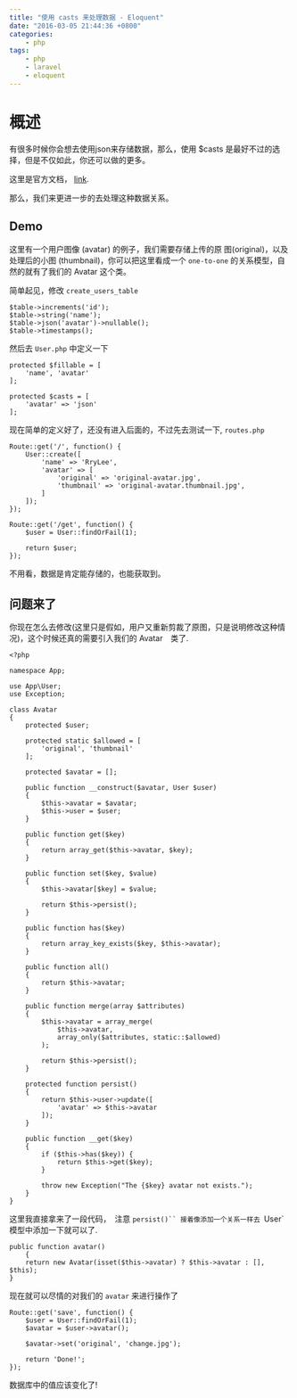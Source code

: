 ```yaml
---
title: "使用 casts 来处理数据 - Eloquent"
date: "2016-03-05 21:44:36 +0800"
categories:
    - php
tags:
    - php
    - laravel
    - eloquent
---
```


# 概述

有很多时候你会想去使用json来存储数据，那么，使用 $casts 是最好不过的选择，但是不仅如此，你还可以做的更多。


这里是官方文档， [link](http://www.golaravel.com/laravel/docs/5.1/eloquent-mutators/#attribute-casting).


那么，我们来更进一步的去处理这种数据关系。


## Demo

这里有一个用户图像 (avatar) 的例子，我们需要存储上传的原 图(original)，以及处理后的小图 (thumbnail)，你可以把这里看成一个 `one-to-one` 的关系模型，自然的就有了我们的 Avatar 这个类。


简单起见，修改 `create_users_table`

```
$table->increments('id');
$table->string('name');
$table->json('avatar')->nullable();
$table->timestamps();
```

然后去 `User.php` 中定义一下

```
protected $fillable = [
    'name', 'avatar'
];

protected $casts = [
    'avatar' => 'json'
];
```

现在简单的定义好了，还没有进入后面的，不过先去测试一下, `routes.php`

```
Route::get('/', function() {
    User::create([
        'name' => 'RryLee',
        'avatar' => [
            'original' => 'original-avatar.jpg',
            'thumbnail' => 'original-avatar.thumbnail.jpg',
        ]
    ]);
});

Route::get('/get', function() {
    $user = User::findOrFail(1);

    return $user;
});
```

不用看，数据是肯定能存储的，也能获取到。

## 问题来了
你现在怎么去修改(这里只是假如，用户又重新剪裁了原图，只是说明修改这种情况)，这个时候还真的需要引入我们的 Avatar　类了.

```
<?php

namespace App;

use App\User;
use Exception;

class Avatar
{
    protected $user;

    protected static $allowed = [
        'original', 'thumbnail'
    ];

    protected $avatar = [];

    public function __construct($avatar, User $user)
    {
        $this->avatar = $avatar;
        $this->user = $user;
    }

    public function get($key)
    {
        return array_get($this->avatar, $key);
    }

    public function set($key, $value)
    {
        $this->avatar[$key] = $value;

        return $this->persist();
    }

    public function has($key)
    {
        return array_key_exists($key, $this->avatar);
    }

    public function all()
    {
        return $this->avatar;
    }

    public function merge(array $attributes)
    {
        $this->avatar = array_merge(
            $this->avatar,
            array_only($attributes, static::$allowed)
        );

        return $this->persist();
    }

    protected function persist()
    {
        return $this->user->update([
            'avatar' => $this->avatar
        ]);
    }

    public function __get($key)
    {
        if ($this->has($key)) {
            return $this->get($key);
        }

        throw new Exception("The {$key} avatar not exists.");
    }
}
```

这里我直接拿来了一段代码，　注意 `persist()``
接着像添加一个关系一样去 `User` 模型中添加一下就可以了.

```
public function avatar()
    {
    return new Avatar(isset($this->avatar) ? $this->avatar : [], $this);
}
```

现在就可以尽情的对我们的 `avatar` 来进行操作了

```
Route::get('save', function() {
    $user = User::findOrFail(1);
    $avatar = $user->avatar();

    $avatar->set('original', 'change.jpg');

    return 'Done!';
});
```

数据库中的值应该变化了!
